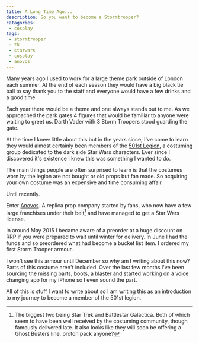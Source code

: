 ```yaml
---
title: A Long Time Ago...
description: So you want to become a Stormtrooper?
catagories:
 - cosplay
tags:
 - stormtrooper
 - tk
 - starwars
 - cosplay
 - anovos
---
```

Many years ago I used to work for a large theme park outside of London each summer.  At the end of each season they would have a big black tie ball to say thank you to the staff and everyone would have a few drinks and a good time.

Each year there would be a theme and one always stands out to me.  As we approached the park gates 4 figures that would be familiar to anyone were waiting to greet us.  Darth Vader with 3 Storm Troopers stood guarding the gate.

At the time I knew little about this but in the years since, I've come to learn they would almost certainly been members of the [501st Legion](http://www.501st.com/), a costuming group dedicated to the dark side Star Wars characters.  Ever since I discovered it's existence I knew this was something I wanted to do.

The main things people are often surprised to learn is that the costumes worn by the legion are not bought or old props but fan made.  So acquiring  your own costume was an expensive and time consuming affair.

Until recently.

Enter [Anovos](http://www.anovos.com/). A  replica prop company started by fans, who now have a few large franchises under their belt[^altag1] and have managed to get a Star Wars license.

In around May 2015 I became aware of a preorder at a huge discount on RRP if you were prepared to wait until winter for delivery.  In June I had the funds and so preordered what had become a bucket list item.  I ordered my first Storm Trooper armour.

I won't see this armour until December so why am I writing about this now? Parts of this costume aren't included.  Over the last few months I've been sourcing the missing parts, boots, a blaster and started working on a voice changing app for my iPhone so I even sound the part.

All of this is stuff I want to write about so I am writing this as an introduction to my journey to become a member of the 501st legion.

[^altag1]: The biggest two being Star Trek and Battlestar Galactica. Both of which seem to have been well received by the costuming community, though famously delivered late. It also looks like they will soon be offering a Ghost Busters line, proton pack anyone?
